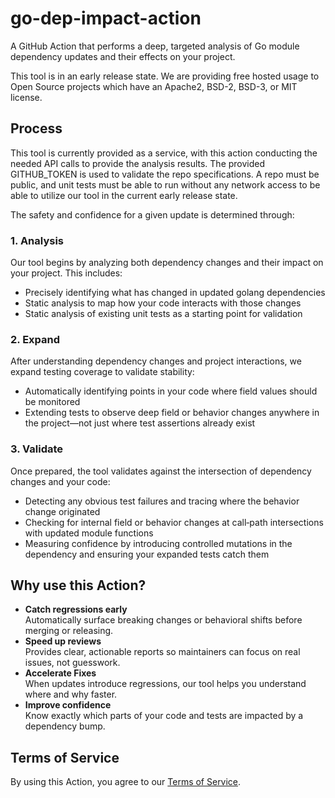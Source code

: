 # go-dep-impact-action

A GitHub Action that performs a deep, targeted analysis of Go module dependency updates and their effects on your project.

This tool is in an early release state. We are providing free hosted usage to Open Source projects which have an Apache2, BSD-2, BSD-3, or MIT license.

## Process

This tool is currently provided as a service, with this action conducting the needed API calls to provide the analysis results. The provided GITHUB_TOKEN is used to validate the repo specifications. A repo must be public, and unit tests must be able to run without any network access to be able to utilize our tool in the current early release state.

The safety and confidence for a given update is determined through:

### 1. Analysis
Our tool begins by analyzing both dependency changes and their impact on your project. This includes:
- Precisely identifying what has changed in updated golang dependencies
- Static analysis to map how your code interacts with those changes
- Static analysis of existing unit tests as a starting point for validation

### 2. Expand
After understanding dependency changes and project interactions, we expand testing coverage to validate stability:
- Automatically identifying points in your code where field values should be monitored
- Extending tests to observe deep field or behavior changes anywhere in the project—not just where test assertions already exist

### 3. Validate
Once prepared, the tool validates against the intersection of dependency changes and your code:
- Detecting any obvious test failures and tracing where the behavior change originated
- Checking for internal field or behavior changes at call‑path intersections with updated module functions
- Measuring confidence by introducing controlled mutations in the dependency and ensuring your expanded tests catch them

## Why use this Action?

- **Catch regressions early**  
  Automatically surface breaking changes or behavioral shifts before merging or releasing.
- **Speed up reviews**  
  Provides clear, actionable reports so maintainers can focus on real issues, not guesswork.  
- **Accelerate Fixes**  
  When updates introduce regressions, our tool helps you understand where and why faster.
- **Improve confidence**  
  Know exactly which parts of your code and tests are impacted by a dependency bump.

## Terms of Service

By using this Action, you agree to our [Terms of Service](https://patchlens.com/terms-of-service).
